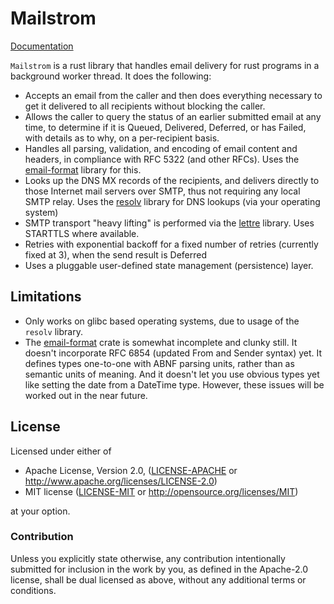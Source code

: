 # Mailstrom

[Documentation](https://mikedilger.github.io/mailstrom)

`Mailstrom` is a rust library that handles email delivery for rust programs in a
background worker thread.  It does the following:

 * Accepts an email from the caller and then does everything necessary to get it
   delivered to all recipients without blocking the caller.
 * Allows the caller to query the status of an earlier submitted email at any time,
   to determine if it is Queued, Delivered, Deferred, or has Failed, with details
   as to why, on a per-recipient basis.
 * Handles all parsing, validation, and encoding of email content and headers,
   in compliance with RFC 5322 (and other RFCs).  Uses the
   [email-format](https://github.com/mikedilger/email-format) library for this.
 * Looks up the DNS MX records of the recipients, and delivers directly to those Internet
   mail servers over SMTP, thus not requiring any local SMTP relay.  Uses the
   [resolv](https://github.com/mikedilger/resolv-rs) library for DNS lookups (via your
   operating system)
 * SMTP transport "heavy lifting" is performed via the [lettre](https://github.com/lettre/lettre)
   library.  Uses STARTTLS where available.
 * Retries with exponential backoff for a fixed number of retries (currently fixed at 3),
   when the send result is Deferred
 * Uses a pluggable user-defined state management (persistence) layer.

## Limitations

 * Only works on glibc based operating systems, due to usage of the `resolv` library.
 * The [email-format](https://github.com/mikedilger/email-format) crate is somewhat incomplete
   and clunky still.  It doesn't incorporate RFC 6854 (updated From and Sender syntax) yet.
   It defines types one-to-one with ABNF parsing units, rather than as semantic units of meaning.
   And it doesn't let you use obvious types yet like setting the date from a DateTime type.
   However, these issues will be worked out in the near future.

## License

Licensed under either of

 * Apache License, Version 2.0, ([LICENSE-APACHE](LICENSE-APACHE) or http://www.apache.org/licenses/LICENSE-2.0)
 * MIT license ([LICENSE-MIT](LICENSE-MIT) or http://opensource.org/licenses/MIT)

at your option.

### Contribution

Unless you explicitly state otherwise, any contribution intentionally submitted
for inclusion in the work by you, as defined in the Apache-2.0 license, shall
be dual licensed as above, without any additional terms or conditions.
